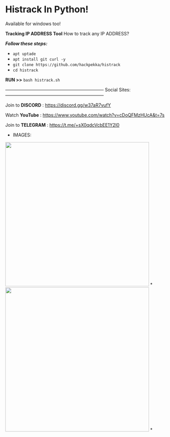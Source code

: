 # Histrack In Python! 
Available for windows too!

**Tracking IP ADDRESS Tool**
How to track any IP ADDRESS?

***Follow these steps:***

* `apt uptade`
* `apt install git curl -y`
* `git clone https://github.com/hackpekka/histrack`
* `cd histrack`

**RUN >>** `bash histrack.sh`

——————————————————————
  Social Sites:
——————————————————————

Join to **DISCORD**  : https://discord.gg/w37aR7vufY

Watch **YouTube**    : https://www.youtube.com/watch?v=cDoQFMzHUcA&t=7s

Join to **TELEGRAM** : https://t.me/+sX0qdcVcbEE1Y2I0
* IMAGES:
<img src="https://user-images.githubusercontent.com/100376066/163842689-ce636dac-c534-4b73-a9af-9e633022709d.jpg" width="450">
*
<img src="https://user-images.githubusercontent.com/100376066/163843705-882d6243-ee3a-461e-a0c3-9cf2161463f9.jpg" width="450">
*
